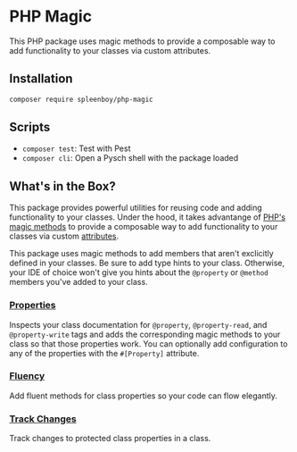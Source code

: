 # PHP Magic

This PHP package uses magic methods to provide a composable way to add functionality to your classes via custom attributes.

## Installation

```bash
composer require spleenboy/php-magic
```

## Scripts
  
- `composer test`: Test with Pest
- `composer cli`: Open a Pysch shell with the package loaded

## What's in the Box?

This package provides powerful utilities for reusing code and adding functionality to your classes. Under the hood, it takes advantange of [PHP's magic methods](https://www.php.net/manual/en/language.oop5.magic.php) to provide a composable way to add functionality to your classes via custom [attributes](https://www.php.net/manual/en/class.attribute).

This package uses magic methods to add members that aren't exclicitly defined in your classes. Be sure to add type hints to your class. Otherwise, your IDE of choice won't give you hints about the `@property` or `@method` members you've added to your class.

### [Properties](docs/properties.md)
Inspects your class documentation for `@property`, `@property-read`, and `@property-write` tags and adds the corresponding magic methods to your class so that those properties work. You can optionally add configuration to any of the properties with the `#[Property]` attribute.

### [Fluency](docs/fluency.md)
Add fluent methods for class properties so your code can flow elegantly.

### [Track Changes](docs/track-changes.md)
Track changes to protected class properties in a class.